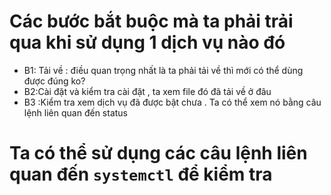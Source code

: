 # Các bước bắt buộc mà ta phải trải qua khi sử dụng 1 dịch vụ nào đó
- B1: Tải về : điều quan trọng nhất là ta phải tải về thì mới có thể dùng được đúng ko?
- B2:Cài đặt và kiểm tra cài đặt , ta xem file đó đã tải về ở đâu 
- B3 :Kiểm tra xem dịch vụ đã được bật chưa . Ta có thể xem nó bằng câu lệnh liên quan đến status
# Ta có thể sử dụng các câu lệnh liên quan đến `systemctl` để kiểm tra
